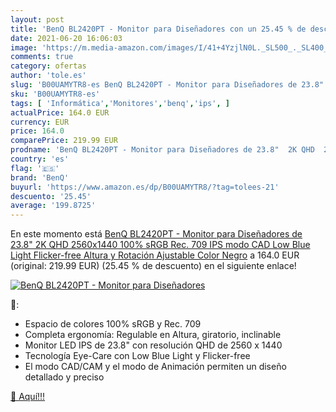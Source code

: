 ```yaml
---
layout: post
title: 'BenQ BL2420PT - Monitor para Diseñadores con un 25.45 % de descuento'
date: 2021-06-20 16:06:03
image: 'https://m.media-amazon.com/images/I/41+4YzjlN0L._SL500_._SL400_.jpg'
comments: true
category: ofertas
author: 'tole.es'
slug: 'B00UAMYTR8-es BenQ BL2420PT - Monitor para Diseñadores de 23.8" 2K QHD...'
sku: 'B00UAMYTR8-es'
tags: [ 'Informática','Monitores','benq','ips', ]
actualPrice: 164.0 EUR
currency: EUR
price: 164.0
comparePrice: 219.99 EUR
prodname: 'BenQ BL2420PT - Monitor para Diseñadores de 23.8"  2K QHD  2560x1440  100% sRGB  Rec. 709  IPS  modo CAD  Low Blue Light   Flicker-free  Altura y Rotación Ajustable   Color Negro'
country: 'es'
flag: '🇪🇸'
brand: 'BenQ'
buyurl: 'https://www.amazon.es/dp/B00UAMYTR8/?tag=tolees-21'
descuento: '25.45'
average: '199.8725'
---
```


En este momento está [BenQ BL2420PT - Monitor para Diseñadores de 23.8"  2K QHD  2560x1440  100% sRGB  Rec. 709  IPS  modo CAD  Low Blue Light   Flicker-free  Altura y Rotación Ajustable   Color Negro](https://www.amazon.es/dp/B00UAMYTR8/?tag=tolees-21) a 164.0 EUR (original: 219.99 EUR) (25.45 %  de descuento) en el siguiente enlace!

[![BenQ BL2420PT - Monitor para Diseñadores](https://m.media-amazon.com/images/I/41+4YzjlN0L._SL500_._SL400_.jpg)](https://www.amazon.es/dp/B00UAMYTR8/?tag=tolees-21)

🔎:

- Espacio de colores 100% sRGB y Rec. 709
- Completa ergonomía: Regulable en Altura, giratorio, inclinable
- Monitor LED IPS de 23.8" con resolución QHD de 2560 x 1440
- Tecnología Eye-Care con Low Blue Light y Flicker-free
- El modo CAD/CAM y el modo de Animación permiten un diseño detallado y preciso

[🛒 Aquí!!!](https://www.amazon.es/dp/B00UAMYTR8/?tag=tolees-21)
